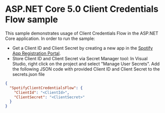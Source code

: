 # ASP.NET Core 5.0 Client Credentials Flow sample

This sample demonstrates usage of Client Credentials Flow in the ASP.NET Core application. In order to run the sample:

- Get a Client ID and Client Secret by creating a new app in the [Spotify App Registration Portal](https://developer.spotify.com/dashboard/applications).
- Store Client ID and Client Secret via Secret Manager tool: In Visual Studio, right click on the project and select "Manage User Secrets". Add the following JSON code with provided Client ID and Client Secret to the secrets.json file

```json
{
  "SpotifyClientCredentialsFlow": {
    "ClientId": "<ClientId>",
    "ClientSecret": "<ClientSecret>"
  }
}
```
